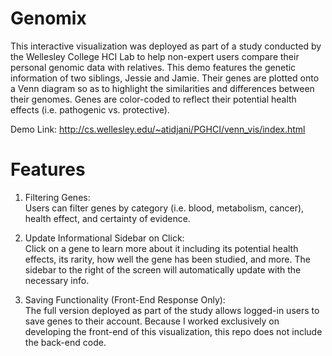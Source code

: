 # Genomix

This interactive visualization was deployed as part of a study conducted by the Wellesley College HCI Lab to help non-expert users compare their personal genomic data with relatives. This demo features the genetic information of two siblings, Jessie and Jamie. Their genes are plotted onto a Venn diagram so as to highlight the similarities and differences between their genomes. Genes are color-coded to reflect their potential health effects (i.e. pathogenic vs. protective).

Demo Link: http://cs.wellesley.edu/~atidjani/PGHCI/venn_vis/index.html

# Features
1) Filtering Genes:  
   Users can filter genes by category (i.e. blood, metabolism, cancer), health effect, and certainty of evidence.

2) Update Informational Sidebar on Click:  
   Click on a gene to learn more about it including its potential health effects, its rarity, how well the gene has been studied, and more.    The sidebar to the right of the screen will automatically update with the necessary info.

3) Saving Functionality (Front-End Response Only):  
   The full version deployed as part of the study allows logged-in users to save genes to their account. Because I worked exclusively on      developing the front-end of this visualization, this repo does not include the back-end code.
